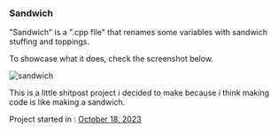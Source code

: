 <p align="center">
<h3>Sandwich</h3>
</p>
"Sandwich" is a ".cpp file" that renames some variables with sandwich stuffing and toppings. 

To showcase what it does, check the screenshot below.

![sandwich](https://github.com/LuckyRiceYT/Sandwich/assets/93751666/89bc989d-eb95-43e9-ae96-5acc258c612b)

This is a little shitpost project i decided to make because i think making code is like making a sandwich.

Project started in : <ins>October 18, 2023</ins>
